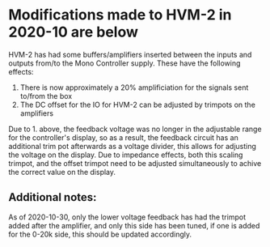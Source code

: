 # Modifications made to HVM-2 in 2020-10 are below

HVM-2 has had some buffers/amplifiers inserted between the inputs and outputs from/to the Mono Controller supply. These have the following effects:

1.  There is now approximately a 20% amplificiation for the signals sent to/from the box
2.  The DC offset for the IO for HVM-2 can be adjusted by trimpots on the amplifiers

Due to 1. above, the feedback voltage was no longer in the adjustable range for the controller's display, so as a result, the feedback circuit has an additional trim pot afterwards as a voltage divider, this allows for adjusting the voltage on the display. Due to impedance effects, both this scaling trimpot, and the offset trimpot need to be adjusted simultaneously to achive the correct value on the display.

## Additional notes:

As of 2020-10-30, only the lower voltage feedback has had the trimpot added after the amplifier, and only this side has been tuned, if one is added for the 0-20k side, this should be updated accordingly.